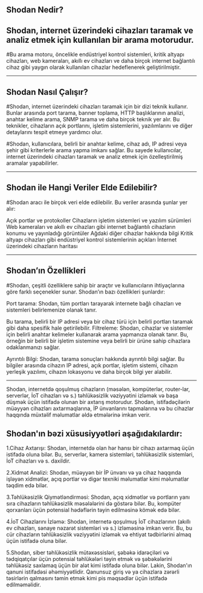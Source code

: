 ## Shodan Nedir?

## Shodan, internet üzerindeki cihazları taramak ve analiz etmek için kullanılan bir arama motorudur. 
#Bu arama motoru, öncelikle endüstriyel kontrol sistemleri, kritik altyapı cihazları, web kameraları, akıllı ev cihazları ve daha birçok internet bağlantılı cihaz gibi yaygın olarak kullanılan cihazlar hedeflenerek geliştirilmiştir.

------------
## Shodan Nasıl Çalışır?

#Shodan, internet üzerindeki cihazları taramak için bir dizi teknik kullanır. Bunlar arasında port tarama, banner toplama, HTTP başlıklarının analizi, anahtar kelime arama, SNMP tarama ve daha birçok teknik yer alır. Bu teknikler, cihazların açık portlarını, işletim sistemlerini, yazılımlarını ve diğer detaylarını tespit etmeye yardımcı olur.

#Shodan, kullanıcılara, belirli bir anahtar kelime, cihaz adı, IP adresi veya şehir gibi kriterlerle arama yapma imkanı sağlar. Bu sayede kullanıcılar, internet üzerindeki cihazları taramak ve analiz etmek için özelleştirilmiş aramalar yapabilirler.

------------

## Shodan ile Hangi Veriler Elde Edilebilir?

#Shodan aracı ile birçok veri elde edilebilir. Bu veriler arasında şunlar yer alır:

Açık portlar ve protokoller
Cihazların işletim sistemleri ve yazılım sürümleri
Web kameraları ve akıllı ev cihazları gibi internet bağlantılı cihazların konumu ve yayınladığı görüntüler
Ağdaki diğer cihazlar hakkında bilgi
Kritik altyapı cihazları gibi endüstriyel kontrol sistemlerinin açıkları
İnternet üzerindeki cihazların haritası

------------


## Shodan’ın Özellikleri

#Shodan, çeşitli özelliklere sahip bir araçtır ve kullanıcıların ihtiyaçlarına göre farklı seçenekler sunar. Shodan’ın bazı özellikleri şunlardır:

Port tarama: Shodan, tüm portları tarayarak internete bağlı cihazları ve sistemleri belirlemenize olanak tanır. 

Bu tarama, belirli bir IP adresi veya bir cihaz türü için belirli portları taramak gibi daha spesifik hale getirilebilir.
Filtreleme: Shodan, cihazlar ve sistemler için belirli anahtar kelimeler kullanarak arama yapmanıza olanak tanır. Bu, örneğin bir belirli bir işletim sistemine veya belirli bir ürüne sahip cihazlara odaklanmanızı sağlar.

Ayrıntılı Bilgi: Shodan, tarama sonuçları hakkında ayrıntılı bilgi sağlar.
Bu bilgiler arasında cihazın IP adresi, açık portlar, işletim sistemi, cihazın yerleşik yazılımı, cihazın lokasyonu ve daha birçok bilgi yer alabilir.

-----------

Shodan, internetdə qoşulmuş cihazların (məsələn, kompüterlər, router-lar, serverlər, İoT cihazları və s.) təhlükəsizlik vəziyyətini izləmək və başa düşmək üçün istifadə olunan bir axtarış motorudur. Shodan, istifadəçilərin müəyyən cihazları axtarmaqlarına, İP ünvanlarını tapmalarına və bu cihazlar haqqında müxtəlif məlumatlar əldə etmələrinə imkan verir.

## Shodan'ın bəzi xüsusiyyətləri aşağıdakılardır:

1.Cihaz Axtarışı: Shodan, internetdə olan hər hansı bir cihazı axtarmaq üçün istifadə oluna bilər. Bu, serverlər, kamera sistemləri, təhlükəsizlik sistemləri, İoT cihazları və s. daxildir.

2.Xidmət Analizi: Shodan, müəyyən bir İP ünvanı və ya cihaz haqqında işləyən xidmətlər, açıq portlar və digər texniki məlumatlar kimi məlumatlar təqdim edə bilər.

3.Təhlükəsizlik Qiymətləndirməsi: Shodan, açıq xidmətlər və portların yanı sıra cihazların təhlükəsizlik məsələlərini də göstərə bilər. Bu, kompüter qorxanları üçün potensial hədəflərin təyin edilməsinə kömək edə bilər.

4.İoT Cihazlarını İzləmə: Shodan, internetə qoşulmuş İoT cihazlarının (akıllı ev cihazları, sənaye nəzarət sistemləri və s.) izləməsinə imkan verir. Bu, bu cür cihazların təhlükəsizlik vəziyyətini izləmək və ehtiyat tədbirlərini almaq üçün istifadə oluna bilər.

5.Shodan, siber təhlükəsizlik mütəxəssisləri, şəbəkə idarəçiləri və tədqiqatçılar üçün potensial təhlükələri təyin etmək və şəbəkələrini təhlükəsiz saxlamaq üçün bir alət kimi istifadə oluna bilər. Lakin, Shodan'ın qanuni istifadəsi əhəmiyyətlidir. Qanunsuz giriş və ya cihazlara zərərli təsirlərin qalmasını təmin etmək kimi pis məqsədlər üçün istifadə edilməməlidir.








